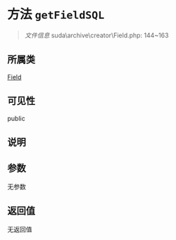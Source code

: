 # 方法 `getFieldSQL`

> *文件信息* suda\archive\creator\Field.php: 144~163

## 所属类 

[Field](../Field.md)

## 可见性

public

## 说明



## 参数


无参数


## 返回值

无返回值

